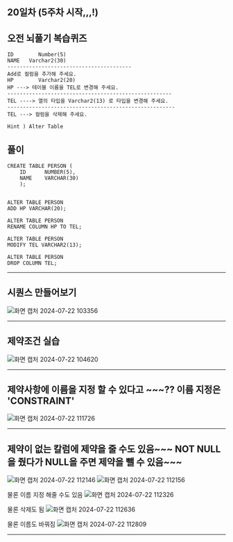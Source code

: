 ## 20일차 (5주차 시작,,,!)

## 오전 뇌풀기 복습퀴즈
```
﻿ID        Number(5)
NAME   Varchar2(30)
----------------------------------------
Add로 컬럼을 추가해 주세요.
HP        Varchar2(20)    
HP ---> 테이블 이름을 TEL로 변경해 주세요.
-----------------------------------------------------
TEL ----> 열의 타입을 Varchar2(13) 로 타입을 변경해 주세요.
------------------------------------------------------
TEL ---> 컬럼을 삭제해 주세요.

Hint ) Alter Table
```
## 풀이
```
CREATE TABLE PERSON (
    ID      NUMBER(5),
    NAME    VARCHAR(30)
    );
    

ALTER TABLE PERSON
ADD HP VARCHAR(20);

ALTER TABLE PERSON
RENAME COLUMN HP TO TEL;

ALTER TABLE PERSON
MODIFY TEL VARCHAR2(13);

ALTER TABLE PERSON
DROP COLUMN TEL;
```
***

## 시퀀스 만들어보기
![화면 캡처 2024-07-22 103356](https://github.com/user-attachments/assets/210c9074-81a8-4595-af48-32306ad151a9)
***

## 제약조건 실습
![화면 캡처 2024-07-22 104620](https://github.com/user-attachments/assets/79fa212d-37c7-43c5-b380-78270ede27aa)
***

## 제약사항에 이름을 지정 할 수 있다고 ~~~?? 이름 지정은 'CONSTRAINT'
![화면 캡처 2024-07-22 111726](https://github.com/user-attachments/assets/5aa637ee-e9a0-46b0-8159-681f26afd1ea)
***

## 제약이 없는 칼럼에 제약을 줄 수도 있음~~~ NOT NULL 을 줬다가 NULL을 주면 제약을 뺄 수 있음~~~
![화면 캡처 2024-07-22 112146](https://github.com/user-attachments/assets/ea426c4a-3a7c-4c92-9676-135fb1556baf)
![화면 캡처 2024-07-22 112156](https://github.com/user-attachments/assets/7f2da55c-4395-4565-997a-2b1259cde11a)



물론 이름 지정 해줄 수도 있음
![화면 캡처 2024-07-22 112326](https://github.com/user-attachments/assets/5900cb49-3414-4e7c-8adb-40958e95167c)



물론 삭제도 됨
![화면 캡처 2024-07-22 112636](https://github.com/user-attachments/assets/1815b6aa-384a-4cc7-ad0a-390a0bfdd267)



물론 이름도 바꿔짐
![화면 캡처 2024-07-22 112809](https://github.com/user-attachments/assets/d6ee33ef-641f-4a78-9911-a927ce42ce62)
***







